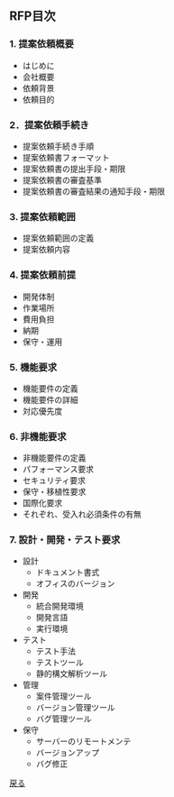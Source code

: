 ## RFP目次

### 1. 提案依頼概要
- はじめに
- 会社概要
- 依頼背景
- 依頼目的

### 2．提案依頼手続き
- 提案依頼手続き手順
- 提案依頼書フォーマット
- 提案依頼書の提出手段・期限
- 提案依頼書の審査基準
- 提案依頼書の審査結果の通知手段・期限

### 3. 提案依頼範囲
- 提案依頼範囲の定義
- 提案依頼内容

### 4. 提案依頼前提
- 開発体制
- 作業場所
- 費用負担
- 納期
- 保守・運用

### 5. 機能要求
- 機能要件の定義
- 機能要件の詳細
- 対応優先度

### 6. 非機能要求
- 非機能要件の定義
- パフォーマンス要求
- セキュリティ要求
- 保守・移植性要求
- 国際化要求
- それぞれ、受入れ必須条件の有無

### 7. 設計・開発・テスト要求
- 設計
    - ドキュメント書式
    - オフィスのバージョン
- 開発
    - 統合開発環境
    - 開発言語
    - 実行環境
- テスト
    - テスト手法
    - テストツール
    - 静的構文解析ツール
- 管理
    - 案件管理ツール
    - バージョン管理ツール
    - バグ管理ツール
- 保守
    - サーバーのリモートメンテ
    - バージョンアップ
    - バグ修正


[戻る](./2024-01-xx_development-methods.md)